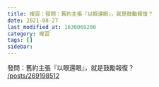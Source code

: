 ```yaml
---
title: 複習：發問：舊約主張『以眼還眼』，就是鼓勵報復？
date: 2021-08-27
last_modified_at: 1630069200
category: 複習
tags: []
sidebar: 
---
```


<p>發問：舊約主張『以眼還眼』，就是鼓勵報復？<br/>
<a href="/posts/269198512" target="_blank">/posts/269198512</a></p>
<p> </p>
